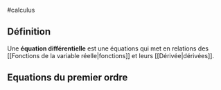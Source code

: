 #calculus 
## Définition
Une **équation différentielle** est une équations qui met en relations des [[Fonctions de la variable réelle|fonctions]] et leurs [[Dérivée|dérivées]].

## Equations du premier ordre
